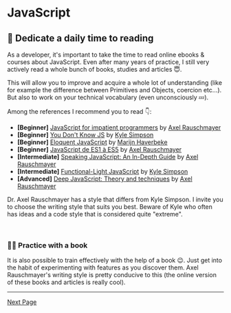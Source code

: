 # JavaScript 

## 📕 Dedicate a daily time to reading

As a developer, it's important to take the time to read online ebooks & courses about JavaScript. Even after many years of practice, I still very actively read a whole bunch of books, studies and articles 😇.

This will allow you to improve and acquire a whole lot of understanding (like for example the difference between Primitives and Objects, coercion etc...). But also to work on your technical vocabulary (even unconsciously 💤).

Among the references I recommend you to read 👇:

- **[Beginner]** [JavaScript for impatient programmers](https://exploringjs.com/impatient-js/index.html) by [Axel Rauschmayer](http://dr-axel.de/)
- **[Beginner]** [You Don't Know JS](https://github.com/getify/You-Dont-Know-JS) by [Kyle Simpson](https://github.com/getify)
- **[Beginner]** [Eloquent JavaScript](https://eloquentjavascript.net/) by [Marijn Haverbeke](https://marijnhaverbeke.nl/)
- **[Beginner]** [JavaScript de ES1 à ES5](http://speakingjs.com/) by [Axel Rauschmayer](http://dr-axel.de/)
- **[Intermediate]** [Speaking JavaScript: An In-Depth Guide](https://github.com/getify/Functional-Light-JS/) by [Axel Rauschmayer](http://dr-axel.de/)
- **[Intermediate]** [Functional-Light JavaScript](https://github.com/getify/Functional-Light-JS/) by [Kyle Simpson](https://github.com/getify)
- **[Advanced]** [Deep JavaScript: Theory and techniques](https://exploringjs.com/deep-js/index.html) by [Axel Rauschmayer](http://dr-axel.de/)

Dr. Axel Rauschmayer has a style that differs from Kyle Simpson. I invite you to choose the writing style that suits you best. Beware of Kyle who often has ideas and a code style that is considered quite "extreme".

&nbsp;
### 📖📐 Practice with a book

It is also possible to train effectively with the help of a book 😉. Just get into the habit of experimenting with features as you discover them. Axel Rauschmayer's writing style is pretty conducive to this (the online version of these books and articles is really cool).

---

[Next Page](./challenge.md)